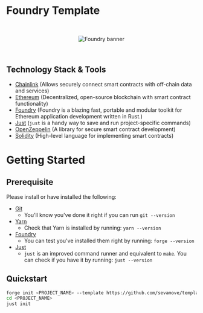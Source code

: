 # Foundry Template

<br/>
<p align="center">
<img src="https://getfoundry.sh/og-image.png" alt="Foundry banner">
</a>
</p>
<br/>

## Technology Stack & Tools

- [Chainlink](https://docs.chain.link/) (Allows securely connect smart contracts with off-chain data and services)
- [Ethereum](https://ethereum.org/en/) (Decentralized, open-source blockchain with smart contract functionality)
- [Foundry](https://eth-brownie.readthedocs.io/en/stable/toctree.html#) (Foundry is a blazing fast, portable and modular toolkit for Ethereum application development written in Rust.)
- [Just](https://github.com/casey/just) (`just` is a handy way to save and run project-specific commands)
- [OpenZeppelin](https://docs.openzeppelin.com/contracts/4.x/) (A library for secure smart contract development)
- [Solidity](https://docs.soliditylang.org/en/latest/index.html) (High-level language for implementing smart contracts)

# Getting Started

## Prerequisite

Please install or have installed the following:

- [Git](https://git-scm.com/book/en/v2/Getting-Started-Installing-Git)
  - You'll know you've done it right if you can run `git --version`
- [Yarn](https://classic.yarnpkg.com/lang/en/docs/install/#mac-stable)
  - Check that Yarn is installed by running: `yarn --version`
- [Foundry](https://github.com/foundry-rs/foundry#installation)
  - You can test you've installed them right by running: `forge --version`
- [Just](https://github.com/casey/just#packages)
  - `just` is an improved command runner and equivalent to `make`. You can check if you have it by running: `just --version`

## Quickstart

```bash
forge init <PROJECT_NAME> --template https://github.com/sevamove/template-foundry
cd <PROJECT_NAME>
just init
```
